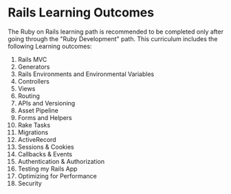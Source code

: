 # Rails Learning Outcomes

The Ruby on Rails learning path is recommended to be completed only after going through the "Ruby Development" path. This curriculum includes the following Learning outcomes: 

1. Rails MVC
2. Generators
3. Rails Environments and Environmental Variables
4. Controllers
5. Views
6. Routing
7. APIs and Versioning
8. Asset Pipeline
9. Forms and Helpers
10. Rake Tasks
11. Migrations
12. ActiveRecord
13. Sessions & Cookies
14. Callbacks & Events
15. Authentication & Authorization
16. Testing my Rails App
17. Optimizing for Performance
18. Security
